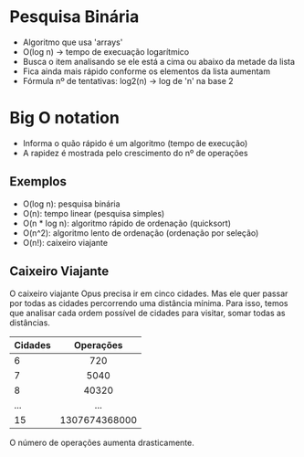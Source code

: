 # Pesquisa Binária

- Algoritmo que usa 'arrays'
- O(log n) -> tempo de execuação logarítmico
- Busca o item analisando se ele está a cima ou abaixo da metade da lista
- Fica ainda mais rápido conforme os elementos da lista aumentam
- Fórmula nº de tentativas: log2(n) -> log de 'n' na base 2


# Big O notation

- Informa o quão rápido é um algoritmo (tempo de execução)
- A rapidez é mostrada pelo crescimento do nº de operações 

## Exemplos

- O(log n): pesquisa binária
- O(n): tempo linear (pesquisa simples)
- O(n * log n): algoritmo rápido de ordenação (quicksort)
- O(n^2): algoritmo lento de ordenação (ordenação por seleção)
- O(n!): caixeiro viajante


## Caixeiro Viajante

O caixeiro viajante Opus precisa ir em cinco cidades. Mas ele quer passar por todas as cidades percorrendo uma distância mínima. Para isso, temos que analisar cada ordem possível de cidades para visitar, somar todas as distâncias.

| Cidades | Operações | 
|----------|:--------:|
| 6 | 720 |
| 7 | 5040 |
| 8 | 40320 |
| ... | ... |
| 15 |  1307674368000 |

O número de operações aumenta drasticamente.